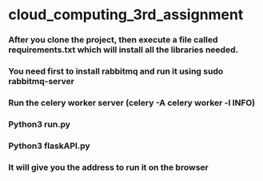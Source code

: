 # cloud_computing_3rd_assignment

### After you clone the project,  then execute a file called requirements.txt which will install all the libraries needed.

### You need first to install rabbitmq and run it using sudo rabbitmq-server

### Run the celery worker server  (celery -A celery worker -l INFO)

### Python3 run.py

### Python3 flaskAPI.py

### It will give you the address to run it on the browser
